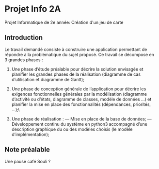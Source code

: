 # Projet Info 2A
Projet Informatique de 2e année: Création d'un jeu de carte

## Introduction 
Le travail demandé consiste à construire une application permettant de répondre à la
problématique du sujet proposé. Ce travail se décompose en 3 grandes phases :

1. Une phase d’étude préalable pour décrire la solution envisagée et planifier les grandes
phases de la réalisation (diagramme de cas d’utilisation et diagramme de Gantt);

2. Une phase de conception générale de l’application pour décrire les exigences fonctionnelles générales par la modélisation (diagramme d’activité ou d’états, diagramme de
classes, modèle de données ...) et planifier la mise en place des fonctionnalités (dépendances, priorités, ...);\

3. Une phase de réalisation :
— Mise en place de la base de données;
— Développement continu du système en python3 accompagné d’une description graphique du ou des modèles choisis (le modèle d’implémentation);

## Note préalable 
Une pause café Souli ?
